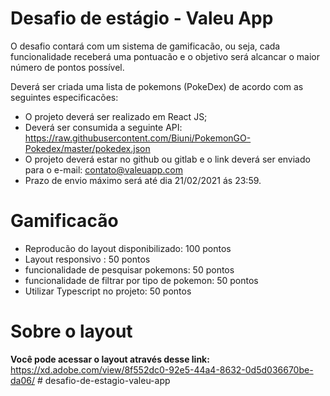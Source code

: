 # Desafio de estágio - Valeu App

O desafio contará com um sistema de gamificacão, ou seja, cada funcionalidade receberá uma pontuacão e o objetivo será alcancar o maior número de pontos possível.  

Deverá ser criada uma lista de pokemons (PokeDex) de acordo com as seguintes especificacões:

- O projeto deverá ser realizado em React JS; 
- Deverá ser consumida a seguinte API: https://raw.githubusercontent.com/Biuni/PokemonGO-Pokedex/master/pokedex.json
- O projeto deverá estar no github ou gitlab e o link deverá ser enviado para o e-mail: contato@valeuapp.com
- Prazo de envio máximo será até dia 21/02/2021 ás 23:59.

# Gamificacão

- Reproducão do layout disponibilizado: 100 pontos
- Layout responsivo : 50 pontos
- funcionalidade de pesquisar pokemons: 50 pontos
- funcionalidade de filtrar por tipo de pokemon: 50 pontos
- Utilizar Typescript no projeto: 50 pontos


# Sobre o layout

**Você pode acessar o layout através desse link:** https://xd.adobe.com/view/8f552dc0-92e5-44a4-8632-0d5d036670be-da06/
#   d e s a f i o - d e - e s t a g i o - v a l e u - a p p  
 